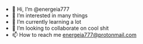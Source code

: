 - 👋 Hi, I’m @energeia777
- 👀 I’m interested in many things
- 🌱 I’m currently learning a lot
- 💞️ I’m looking to collaborate on cool shit
- 📫 How to reach me energeia777@protonmail.com

<!---
energeia777/energeia777 is a ✨ special ✨ repository because its `README.md` (this file) appears on your GitHub profile.
You can click the Preview link to take a look at your changes.
--->

